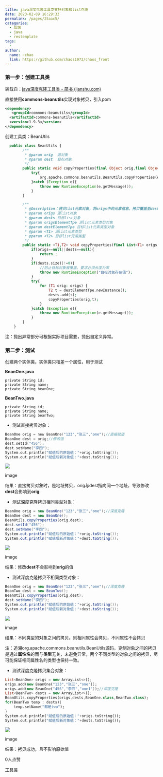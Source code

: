 ```yaml
---
title: java深度克隆工具类支持对象和list克隆
date: 2023-02-09 16:29:33
permalink: /pages/25aac5/
categories:
  - 后端
  - java
  - restemplate
tags:
  - 
author: 
  name: ~chao
  link: https://github.com/chaos1973/chaos_front
---
```

### **第一步：创建工具类**

转载自：[java深度克隆工具类 - 简书 (jianshu.com)](https://www.jianshu.com/p/3fb51d9332a9)

直接使用**commons-beanutils**实现对象拷贝，引入pom

```xml
<dependency>    
   <groupId>commons-beanutils</groupId> 
  <artifactId>commons-beanutils</artifactId>    
  <version>1.9.3</version>
</dependency>
```

创建工具类：BeanUtils

```php
  public class BeanUtils {
        /**
         * @param orig  源对象
         * @param dest  目标对象
         */
        public static void copyProperties(final Object orig,final Object dest){
            try{
                org.apache.commons.beanutils.BeanUtils.copyProperties(dest, orig);
            }catch (Exception e){
                throw new RuntimeException(e.getMessage());
            }
        }

        /**
         * @Description：拷贝list元素对象，将origs中的元素信息，拷贝覆盖至dests中
         * @param origs 源list对象
         * @param dests 目标list对象
         * @param origsElementTpe 源list元素类型对象
         * @param destElementTpe 目标list元素类型对象
         * @param <T1> 源list元素类型
         * @param <T2> 目标list元素类型
         */
        public static <T1,T2> void copyProperties(final List<T1> origs, final List<T2> dests, Class<T1> origsElementTpe, Class<T2> destElementTpe){
            if(origs==null||dests==null){
                return ;
            }
            if(dests.size()!=0){
                //防止目标对象被覆盖，要求必须长度为零
                throw new RuntimeException("目标对象存在值");
            }
            try{
                for (T1 orig: origs) {
                    T2 t = destElementTpe.newInstance();
                    dests.add(t);
                    copyProperties(orig,t);
                }
            }catch (Exception e){
                throw new RuntimeException(e.getMessage());
            }
        }
    }

```

注：抛出异常部分可根据实际项目需要，抛出自定义异常。

### **第二步：测试**

创建两个实体类，实体类只相差一个属性，用于测试

**BeanOne.java**

```tsx
private String id;
private String name;
private String beanOne;
```

**BeanTwo.java**

```tsx
private String id;
private String name;
private String beanTwo;
```

- 测试直接拷贝对象：

```swift
BeanOne orig = new BeanOne("123","张三","one");//直接赋值
BeanOne dest = orig;//修改值
dest.setId("456");
dest.setName("李四");
System.out.println("赋值后的原始值："+orig.toString());
System.out.println("赋值后新对象值："+dest.toString());
```

![](//upload-images.jianshu.io/upload_images/14314871-7d642a14b87a6c9a.png?imageMogr2/auto-orient/strip|imageView2/2/w/503/format/webp)

image

结果：直接拷贝对象时，是地址拷贝，orig与dest指向同一个地址，导致修改**dest**会影响到**orig**

- 测试深度克隆拷贝相同类型对象：

```csharp
BeanOne orig = new BeanOne("123","张三","one");//深度克隆
BeanOne dest = new BeanOne();
BeanUtils.copyProperties(orig,dest);
dest.setId("456");
dest.setName("李四");
System.out.println("赋值后的原始值："+orig.toString());
System.out.println("赋值后新对象值："+dest.toString());
```

![](//upload-images.jianshu.io/upload_images/14314871-dd084b16c13ec1d5.png?imageMogr2/auto-orient/strip|imageView2/2/w/466/format/webp)

image

结果：修改**dest**不会影响到**orig**的值

- 测试深度克隆拷贝不相同类型对象：

```csharp
BeanOne orig = new BeanOne("123","张三","one");//深度克隆
BeanTwo dest = new BeanTwo();
BeanUtils.copyProperties(orig,dest);
dest.setName("李四");
System.out.println("赋值后的原始值："+orig.toString());
System.out.println("赋值后新对象值："+dest.toString());
```

![](//upload-images.jianshu.io/upload_images/14314871-4132f82761b606e4.png?imageMogr2/auto-orient/strip|imageView2/2/w/445/format/webp)

image

结果：不同类型的对象之间的拷贝，则相同属性会拷贝，不同属性不会拷贝

注：追溯org.apache.commons.beanutils.BeanUtils源码，克制对象之间的拷贝是通过**属性名**的而与**类型**无关，未避免异常，两个不同类型的对象之间的拷贝，尽可能保证相同属性名的类型也保持一致。

- 测试深度克隆拷贝集合对象：

```dart
List<BeanOne> origs = new ArrayList<>();
origs.add(new BeanOne("123","张三","one"));
origs.add(new BeanOne("456","李四","one1"));//深度克隆
List<BeanTwo> dests = new ArrayList<>();
BeanUtils.copyProperties(origs,dests,BeanOne.class,BeanTwo.class);
for(BeanTwo temp : dests){    
    temp.setName("都是two");
}
System.out.println("赋值后的原始值："+origs.toString());
System.out.println("赋值后新对象值："+dests.toString());
```

![](//upload-images.jianshu.io/upload_images/14314871-5cf637e27d001437.png?imageMogr2/auto-orient/strip|imageView2/2/w/843/format/webp)

image

结果：拷贝成功，且不影响原始值

0人点赞

[工具类](https://www.jianshu.com/nb/46007942)